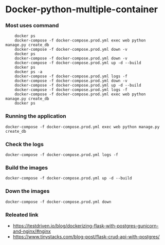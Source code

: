 # Docker-python-multiple-container

### Most uses command 

```
    docker ps
    docker-compose -f docker-compose.prod.yml exec web python manage.py create_db
    docker-compose -f docker-compose.prod.yml down -v
    docker ps
    docker-compose -f docker-compose.prod.yml down -v
    docker-compose -f docker-compose.prod.yml up -d --build
    docker ps
    docker ps -a
    docker-compose -f docker-compose.prod.yml logs -f
    docker-compose -f docker-compose.prod.yml down -v
    docker-compose -f docker-compose.prod.yml up -d --build
    docker-compose -f docker-compose.prod.yml logs -f
    docker-compose -f docker-compose.prod.yml exec web python manage.py create_db
    docker ps
  ```

### Running the application 

  ```shell
  docker-compose -f docker-compose.prod.yml exec web python manage.py create_db
  ```
  
### Check the logs

  ```shell
  docker-compose -f docker-compose.prod.yml logs -f
  ```
  
### Build the images
  ```shell
  docker-compose -f docker-compose.prod.yml up -d --build
  ```

### Down the images
  ```shell
  docker-compose -f docker-compose.prod.yml down 
  ```
### Releated link

* https://testdriven.io/blog/dockerizing-flask-with-postgres-gunicorn-and-nginx/#nginx
* https://www.tinystacks.com/blog-post/flask-crud-api-with-postgres/
